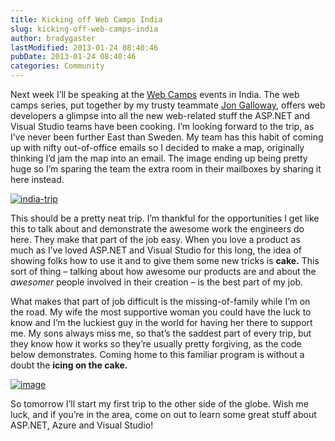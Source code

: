 ```yaml
---
title: Kicking off Web Camps India
slug: kicking-off-web-camps-india
author: bradygaster
lastModified: 2013-01-24 08:40:46
pubDate: 2013-01-24 08:40:46
categories: Community
---
```


<p>Next week I&#x2019;ll be speaking at the
  <a href="http://www.devcamps.ms/web">Web Camps</a>  events in India. The web camps series, put together by my trusty teammate
  <a href="https://twitter.com/jongalloway">Jon Galloway</a>, offers web developers a glimpse into all the new web-related stuff the ASP.NET and Visual Studio teams have been cooking. I&#x2019;m looking forward to the trip, as I&#x2019;ve never been further East than Sweden. My team has this habit of coming
  up with nifty out-of-office emails so I decided to make a map, originally thinking I&#x2019;d jam the map into an email. The image ending up being pretty huge so I&#x2019;m sparing the team the extra room in their mailboxes by sharing it here instead. </p>
<p>
  <a href="/Media/Default/Windows-Live-Writer/5175b4ef6379_14DEB/india-trip_2.png">
    <img alt="india-trip" src="/posts/kicking-off-web-camps-india/media/india-trip_thumb.png">
  </a> 
</p>
<p>This should be a pretty neat trip. I&#x2019;m thankful for the opportunities I get like this to talk about and demonstrate the awesome work the engineers do here. They make that part of the job easy. When you love a product as much as I&#x2019;ve loved ASP.NET and
  Visual Studio for this long, the idea of showing folks how to use it and to give them some new tricks is <strong>cake.</strong>  This sort of thing &#x2013; talking about how awesome our products are and about the <em>awesomer</em>  people involved in their
  creation &#x2013; is the best part of my job.&#xA0; </p>
<p>What makes that part of job difficult is the missing-of-family while I&#x2019;m on the road. My wife the most supportive woman you could have the luck to know and I&#x2019;m the luckiest guy in the world for having her there to support me. My sons always miss me, so
  that&#x2019;s the saddest part of every trip, but they know how it works so they&#x2019;re usually pretty forgiving, as the code below demonstrates. Coming home to this familiar program is without a doubt the <strong>icing on the cake. </strong> </p>
<p>
  <a href="/Media/Default/Windows-Live-Writer/5175b4ef6379_14DEB/image_2.png">
    <img alt="image" src="/posts/kicking-off-web-camps-india/media/image_thumb.png">
  </a> 
</p>
<p>So tomorrow I&#x2019;ll start my first trip to the other side of the globe. Wish me luck, and if you&#x2019;re in the area, come on out to learn some great stuff about ASP.NET, Azure and Visual Studio!</p>
